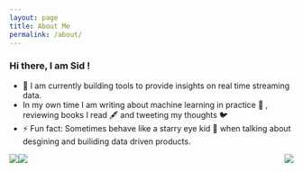 ```yaml
---
layout: page
title: About Me
permalink: /about/
---
```


### Hi there, I am Sid ! 

- 🔭 I am currently building tools to provide insights on real time streaming data. 
- In my own time I am writing about machine learning in practice 🤖 , reviewing books I read 🖋️ and tweeting my thoughts 🐦
- ⚡ Fun fact: Sometimes behave like a starry eye kid 🤩 when talking about desgining and builiding data driven products.

<a href="mailto:sidharth.singh.1894@gmail.com"><img style="float: left;" src="https://img.shields.io/badge/Gmail-D14836?style=for-the-badge&logo=gmail&logoColor=white"></a>
<a href="https://www.linkedin.com/in/sidharth-singh-a9685413a/"><img style="float: center;" src="https://img.shields.io/badge/LinkedIn-0077B5?style=for-the-badge&logo=linkedin&logoColor=white"></a>
<a href="https://twitter.com/_RealSid_"><img style="float: right;" src="https://img.shields.io/badge/Twitter-1DA1F2?style=for-the-badge&logo=twitter&logoColor=white"></a>
